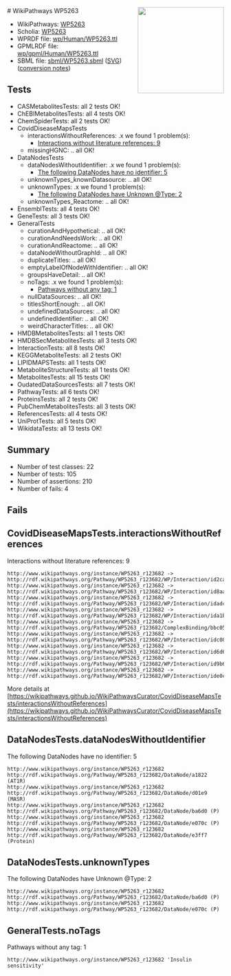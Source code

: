 <img style="float: right; width: 200px" src="../logo.png" />
# WikiPathways WP5263

* WikiPathways: [WP5263](https://identifiers.org/wikipathways:WP5263)
* Scholia: [WP5263](https://scholia.toolforge.org/wikipathways/WP5263)
* WPRDF file: [wp/Human/WP5263.ttl](../wp/Human/WP5263.ttl)
* GPMLRDF file: [wp/gpml/Human/WP5263.ttl](../wp/gpml/Human/WP5263.ttl)
* SBML file: [sbml/WP5263.sbml](../sbml/WP5263.sbml) ([SVG](../sbml/WP5263.svg)) ([conversion notes](../sbml/WP5263.txt))

## Tests
* CASMetabolitesTests: all 2 tests OK!
* ChEBIMetabolitesTests: all 4 tests OK!
* ChemSpiderTests: all 2 tests OK!
* CovidDiseaseMapsTests
    * interactionsWithoutReferences: .x we found 1 problem(s):
        * [Interactions without literature references: 9](#2e295937)
    * missingHGNC: .. all OK!
* DataNodesTests
    * dataNodesWithoutIdentifier: .x we found 1 problem(s):
        * [The following DataNodes have no identifier: 5](#d2d32fa4)
    * unknownTypes_knownDatasource: .. all OK!
    * unknownTypes: .x we found 1 problem(s):
        * [The following DataNodes have Unknown @Type: 2](#839973e0)
    * unknownTypes_Reactome: .. all OK!
* EnsemblTests: all 4 tests OK!
* GeneTests: all 3 tests OK!
* GeneralTests
    * curationAndHypothetical: .. all OK!
    * curationAndNeedsWork: .. all OK!
    * curationAndReactome: .. all OK!
    * dataNodeWithoutGraphId: .. all OK!
    * duplicateTitles: .. all OK!
    * emptyLabelOfNodeWithIdentifier: .. all OK!
    * groupsHaveDetail: .. all OK!
    * noTags: .x we found 1 problem(s):
        * [Pathways without any tag: 1](#b5a30a81)
    * nullDataSources: .. all OK!
    * titlesShortEnough: .. all OK!
    * undefinedDataSources: .. all OK!
    * undefinedIdentifier: .. all OK!
    * weirdCharacterTitles: .. all OK!
* HMDBMetabolitesTests: all 1 tests OK!
* HMDBSecMetabolitesTests: all 3 tests OK!
* InteractionTests: all 8 tests OK!
* KEGGMetaboliteTests: all 2 tests OK!
* LIPIDMAPSTests: all 1 tests OK!
* MetaboliteStructureTests: all 1 tests OK!
* MetabolitesTests: all 15 tests OK!
* OudatedDataSourcesTests: all 7 tests OK!
* PathwayTests: all 6 tests OK!
* ProteinsTests: all 2 tests OK!
* PubChemMetabolitesTests: all 3 tests OK!
* ReferencesTests: all 4 tests OK!
* UniProtTests: all 5 tests OK!
* WikidataTests: all 13 tests OK!


## Summary

* Number of test classes: 22
* Number of tests: 105
* Number of assertions: 210
* Number of fails: 4

## Fails

<a name="2e295937" />

## CovidDiseaseMapsTests.interactionsWithoutReferences

Interactions without literature references: 9
```
http://www.wikipathways.org/instance/WP5263_r123682 -> http://rdf.wikipathways.org/Pathway/WP5263_r123682/WP/Interaction/id2ca5ca67
http://www.wikipathways.org/instance/WP5263_r123682 -> http://rdf.wikipathways.org/Pathway/WP5263_r123682/WP/Interaction/id8aa24d3a
http://www.wikipathways.org/instance/WP5263_r123682 -> http://rdf.wikipathways.org/Pathway/WP5263_r123682/WP/Interaction/idadc94935
http://www.wikipathways.org/instance/WP5263_r123682 -> http://rdf.wikipathways.org/Pathway/WP5263_r123682/WP/Interaction/ida1b8e0b5
http://www.wikipathways.org/instance/WP5263_r123682 -> http://rdf.wikipathways.org/Pathway/WP5263_r123682/ComplexBinding/bbc05
http://www.wikipathways.org/instance/WP5263_r123682 -> http://rdf.wikipathways.org/Pathway/WP5263_r123682/WP/Interaction/idc082ff80
http://www.wikipathways.org/instance/WP5263_r123682 -> http://rdf.wikipathways.org/Pathway/WP5263_r123682/WP/Interaction/id6d6818e4
http://www.wikipathways.org/instance/WP5263_r123682 -> http://rdf.wikipathways.org/Pathway/WP5263_r123682/WP/Interaction/id9b627205
http://www.wikipathways.org/instance/WP5263_r123682 -> http://rdf.wikipathways.org/Pathway/WP5263_r123682/WP/Interaction/ide0c82de6
```

More details at [https://wikipathways.github.io/WikiPathwaysCurator/CovidDiseaseMapsTests/interactionsWithoutReferences](https://wikipathways.github.io/WikiPathwaysCurator/CovidDiseaseMapsTests/interactionsWithoutReferences)

<a name="d2d32fa4" />

## DataNodesTests.dataNodesWithoutIdentifier

The following DataNodes have no identifier: 5
```
http://www.wikipathways.org/instance/WP5263_r123682 http://rdf.wikipathways.org/Pathway/WP5263_r123682/DataNode/a1822 (AT1R)
http://www.wikipathways.org/instance/WP5263_r123682 http://rdf.wikipathways.org/Pathway/WP5263_r123682/DataNode/d01e9 (MASR)
http://www.wikipathways.org/instance/WP5263_r123682 http://rdf.wikipathways.org/Pathway/WP5263_r123682/DataNode/ba6d0 (P)
http://www.wikipathways.org/instance/WP5263_r123682 http://rdf.wikipathways.org/Pathway/WP5263_r123682/DataNode/e070c (P)
http://www.wikipathways.org/instance/WP5263_r123682 http://rdf.wikipathways.org/Pathway/WP5263_r123682/DataNode/e3ff7 (Protein)
```

<a name="839973e0" />

## DataNodesTests.unknownTypes

The following DataNodes have Unknown @Type: 2
```
http://www.wikipathways.org/instance/WP5263_r123682 http://rdf.wikipathways.org/Pathway/WP5263_r123682/DataNode/ba6d0 (P)
http://www.wikipathways.org/instance/WP5263_r123682 http://rdf.wikipathways.org/Pathway/WP5263_r123682/DataNode/e070c (P)
```

<a name="b5a30a81" />

## GeneralTests.noTags

Pathways without any tag: 1
```
http://www.wikipathways.org/instance/WP5263_r123682 'Insulin sensitivity' 
```

